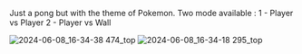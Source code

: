 Just a pong but with the theme of Pokemon.
Two mode available :
1 - Player vs Player
2 - Player vs Wall

![2024-06-08_16-34-38 474_top](https://github.com/Sunrase/Pong-Pokemon-3ds/assets/101834111/8ce3d049-3cba-4a9d-bffa-3544350215ee)  ![2024-06-08_16-34-18 295_top](https://github.com/Sunrase/Pong-Pokemon-3ds/assets/101834111/4bba4f77-ef60-491b-8bc0-1d28f4b7959f)
